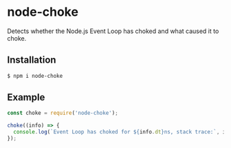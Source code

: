 # node-choke

Detects whether the Node.js Event Loop has choked and what caused it to choke.

## Installation

```bash
$ npm i node-choke
```

## Example

```js
const choke = require('node-choke');

choke((info) => {
  console.log(`Event Loop has choked for ${info.dt}ns, stack trace:`, info.stack);
});
```
